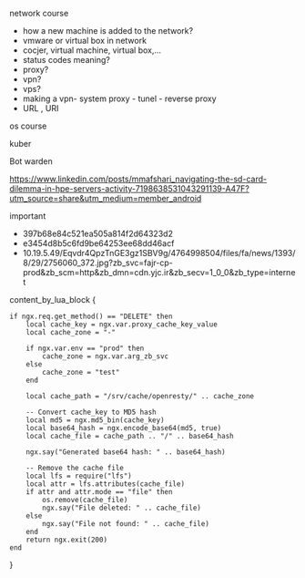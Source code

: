network course
- how a new machine is added to the network? 
- vmware or virtual box in network
- cocjer, virtual machine, virtual box,...
- status codes meaning? 
- proxy?
- vpn?
- vps?
- making a vpn- system proxy - tunel - reverse proxy
- URL , URI

os course

kuber

Bot warden

https://www.linkedin.com/posts/mmafshari_navigating-the-sd-card-dilemma-in-hpe-servers-activity-7198638531043291139-A47F?utm_source=share&utm_medium=member_android


important

- 397b68e84c521ea505a814f2d64323d2
- e3454d8b5c6fd9be64253ee68dd46acf
- 10.19.5.49/Eqvdr4QpzTnGE3gz1SBV9g/4764998504/files/fa/news/1393/8/29/2756060_372.jpg?zb_svc=fajr-cp-prod&zb_scm=http&zb_dmn=cdn.yjc.ir&zb_secv=1_0_0&zb_type=internet


content_by_lua_block {  
  
    if ngx.req.get_method() == "DELETE" then  
        local cache_key = ngx.var.proxy_cache_key_value  
        local cache_zone = "-"  
  
        if ngx.var.env == "prod" then  
            cache_zone = ngx.var.arg_zb_svc  
        else  
            cache_zone = "test"  
        end  
  
        local cache_path = "/srv/cache/openresty/" .. cache_zone  
  
        -- Convert cache_key to MD5 hash  
        local md5 = ngx.md5_bin(cache_key)  
        local base64_hash = ngx.encode_base64(md5, true)  
        local cache_file = cache_path .. "/" .. base64_hash  
  
        ngx.say("Generated base64 hash: " .. base64_hash)  
  
        -- Remove the cache file  
        local lfs = require("lfs")  
        local attr = lfs.attributes(cache_file)  
        if attr and attr.mode == "file" then  
            os.remove(cache_file)  
            ngx.say("File deleted: " .. cache_file)  
        else  
            ngx.say("File not found: " .. cache_file)  
        end  
        return ngx.exit(200)  
    end  
}